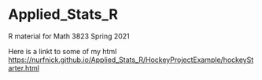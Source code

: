 # Applied_Stats_R
R material for Math 3823 Spring 2021

Here is a linkt to some of my html https://nurfnick.github.io/Applied_Stats_R/HockeyProjectExample/hockeyStarter.html
